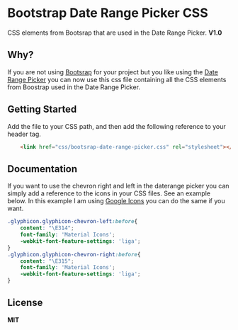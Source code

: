 # Bootstrap Date Range Picker CSS 

CSS elements from Bootsrap that are used in the Date Range Picker.
**V1.0**

## Why?

If you are not using [Bootsrap](http://getbootstrap.com/) for your project but you like using the [Date Range Picker](https://github.com/dangrossman/bootstrap-daterangepicker) you can now use 
this css file containing all the CSS elements from Boostrap used in the Date Range Picker.

## Getting Started

Add the file to your CSS path, and then add the following reference to your header tag.

```HTML
	<link href="css/bootsrap-date-range-picker.css" rel="stylesheet"></link>
```
## Documentation
	
If you want to use the chevron right and left in the daterange picker you can simply add a reference to the icons in your CSS files. See an example below.
In this example I am using [Google Icons](https://design.google.com/icons/) you can do the same if you want.

```CSS
.glyphicon.glyphicon-chevron-left:before{
  	content: "\E314";
  	font-family: 'Material Icons';
  	-webkit-font-feature-settings: 'liga';
}
.glyphicon.glyphicon-chevron-right:before{
   	content: "\E315";
  	font-family: 'Material Icons';
  	-webkit-font-feature-settings: 'liga';
}
```
	
## License

**MIT**